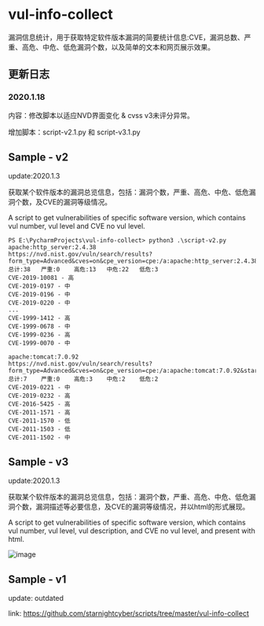 # vul-info-collect

漏洞信息统计，用于获取特定软件版本漏洞的简要统计信息:CVE，漏洞总数、严重、高危、中危、低危漏洞个数，以及简单的文本和网页展示效果。

## 更新日志

### 2020.1.18
内容：修改脚本以适应NVD界面变化 & cvss v3未评分异常。

增加脚本：script-v2.1.py 和 script-v3.1.py


## Sample - v2

update:2020.1.3

获取某个软件版本的漏洞总览信息，包括：漏洞个数，严重、高危、中危、低危漏洞个数，及CVE的漏洞等级情况。

A script to get vulnerabilities of specific software version, which contains vul number, vul level and CVE no vul level.

```
PS E:\PycharmProjects\vul-info-collect> python3 .\script-v2.py
apache:http_server:2.4.38
https://nvd.nist.gov/vuln/search/results?form_type=Advanced&cves=on&cpe_version=cpe:/a:apache:http_server:2.4.38&startIndex=20
总计:38	严重:0	高危:13	中危:22	低危:3
CVE-2019-10081 - 高
CVE-2019-0197 - 中
CVE-2019-0196 - 中
CVE-2019-0220 - 中
...
CVE-1999-1412 - 高
CVE-1999-0678 - 中
CVE-1999-0236 - 高
CVE-1999-0070 - 中

apache:tomcat:7.0.92
https://nvd.nist.gov/vuln/search/results?form_type=Advanced&cves=on&cpe_version=cpe:/a:apache:tomcat:7.0.92&startIndex=0
总计:7	严重:0	高危:3	中危:2	低危:2
CVE-2019-0221 - 中
CVE-2019-0232 - 高
CVE-2016-5425 - 高
CVE-2011-1571 - 高
CVE-2011-1570 - 低
CVE-2011-1503 - 低
CVE-2011-1502 - 中
```

## Sample - v3

update:2020.1.3

获取某个软件版本的漏洞总览信息，包括：漏洞个数，严重、高危、中危、低危漏洞个数，漏洞描述等必要信息，及CVE的漏洞等级情况，并以html的形式展现。

A script to get vulnerabilities of specific software version, which contains vul number, vul level, vul description, and CVE no vul level, and present with html.

![image](https://raw.githubusercontent.com/starnightcyber/vul-info-collect/master/pic.png)

## Sample - v1

update: outdated

link: https://github.com/starnightcyber/scripts/tree/master/vul-info-collect

